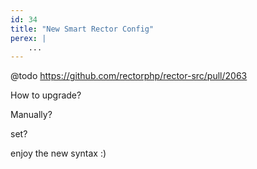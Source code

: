 ```yaml
---
id: 34
title: "New Smart Rector Config"
perex: |
    ...
---
```


@todo
https://github.com/rectorphp/rector-src/pull/2063

How to upgrade?

Manually?

set?


enjoy the new syntax :)

